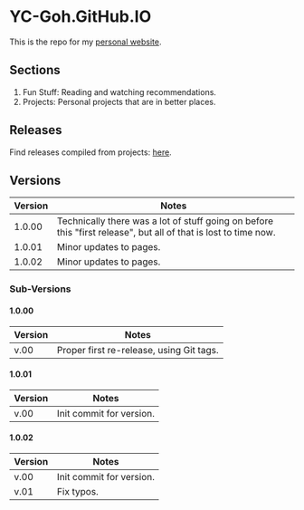#   YC-Goh.GitHub.IO

This is the repo for my [personal website](https://yc-goh.github.io).

##  Sections

1.  Fun Stuff: Reading and watching recommendations.
2.  Projects: Personal projects that are in better places.

##  Releases

Find releases compiled from projects: [here](https://github.com/YC-Goh/YC-Goh.github.io/releases).

##  Versions

|  Version  |  Notes  |
|  ----  |  ----  |
|  1.0.00  |  Technically there was a lot of stuff going on before this "first release", but all of that is lost to time now.  |
|  1.0.01  |  Minor updates to pages.  |
|  1.0.02  |  Minor updates to pages.  |

###  Sub-Versions

####    1.0.00

|  Version  |  Notes  |
|  ----  |  ----  |
|  v.00  |  Proper first re-release, using Git tags.  |

####    1.0.01

|  Version  |  Notes  |
|  ----  |  ----  |
|  v.00  |  Init commit for version.  |

####    1.0.02

|  Version  |  Notes  |
|  ----  |  ----  |
|  v.00  |  Init commit for version.  |
|  v.01  |  Fix typos.  |
